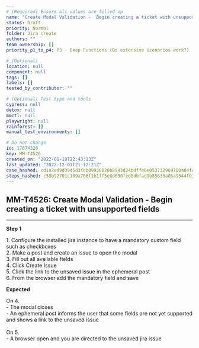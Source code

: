 ```yaml
---
# (Required) Ensure all values are filled up
name: "Create Modal Validation -  Begin creating a ticket with unsupported fields"
status: Draft
priority: Normal
folder: Jira create
authors: ""
team_ownership: []
priority_p1_to_p4: P3 - Deep Functions (Do extensive scenarios work?)

# (Optional)
location: null
component: null
tags: []
labels: []
tested_by_contributor: ""

# (Optional) Test type and tools
cypress: null
detox: null
mmctl: null
playwright: null
rainforest: []
manual_test_environments: []

# Do not change
id: 17674326
key: MM-T4526
created_on: "2022-01-18T22:43:13Z"
last_updated: "2022-12-01T21:12:21Z"
case_hashed: cd1a2ed9d3945d3feb09930020b8943d24bdffe0e053732969700a84fc3064c4422cdfc5f17cf5e6367153183969c998
steps_hashed: c58b92701c109a766f1b1ff5e8d650fed8dbfad9b85635a05a9544f013ef0a4eae30ca9ca6d76e472eb490d2e7df087d
---
```


<!-- (Auto-generated) Based on frontmatter's "key" and "name" -->

## MM-T4526: Create Modal Validation - Begin creating a ticket with unsupported fields

---

**Step 1**

1\. Configure the installed jira instance to have a mandatory custom field such as checkboxes\
2\. Make a post and create an issue to open the modal\
3\. Fill out all available fields\
4\. Click Create Issue\
5\. Click the link to the unsaved issue in the ephemeral post\
6\. From the browser add the mandatory field and save

**Expected**

On 4.\
\- The modal closes\
\- An ephemeral post informs the user that some fields are not yet supported and shows a link to the unsaved issue\
\
On 5.\
\- A browser open and you are directed to the unsaved jira issue
